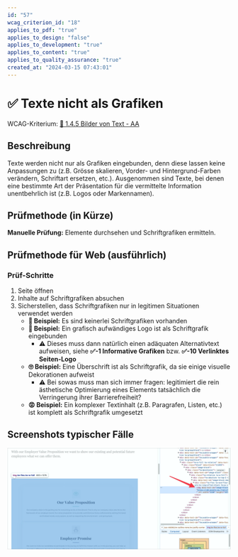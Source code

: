 ```yaml
---
id: "57"
wcag_criterion_id: "18"
applies_to_pdf: "true"
applies_to_design: "false"
applies_to_development: "true"
applies_to_content: "true"
applies_to_quality_assurance: "true"
created_at: "2024-03-15 07:43:01"
---
```


# ✅ Texte nicht als Grafiken

WCAG-Kriterium: [📜 1.4.5 Bilder von Text - AA](..)

## Beschreibung

Texte werden nicht nur als Grafiken eingebunden, denn diese lassen keine Anpassungen zu (z.B. Grösse skalieren, Vorder- und Hintergrund-Farben verändern, Schriftart ersetzen, etc.). Ausgenommen sind Texte, bei denen eine bestimmte Art der Präsentation für die vermittelte Information unentbehrlich ist (z.B. Logos oder Markennamen).

## Prüfmethode (in Kürze)

**Manuelle Prüfung:** Elemente durchsehen und Schriftgrafiken ermitteln.

## Prüfmethode für Web (ausführlich)

### Prüf-Schritte

1. Seite öffnen
1. Inhalte auf Schriftgrafiken absuchen
1. Sicherstellen, dass Schriftgrafiken nur in legitimen Situationen verwendet werden
    - **🙂 Beispiel:** Es sind keinerlei Schriftgrafiken vorhanden
    - **🙂 Beispiel:** Ein grafisch aufwändiges Logo ist als Schriftgrafik eingebunden
        - ⚠️ Dieses muss dann natürlich einen adäquaten Alternativtext aufweisen, siehe **✅-1 Informative Grafiken** bzw. **✅-10 Verlinktes Seiten-Logo**
    - **🙄 Beispiel:** Eine Überschrift ist als Schriftgrafik, da sie einige visuelle Dekorationen aufweist
        - ⚠️ Bei sowas muss man sich immer fragen: legitimiert die rein ästhetische Optimierung eines Elements tatsächlich die Verringerung ihrer Barrierefreiheit?
    - **😡 Beispiel:** Ein komplexer Textinhalt (z.B. Paragrafen, Listen, etc.) ist komplett als Schriftgrafik umgesetzt

## Screenshots typischer Fälle

![Ein komplexer Text nur als Bild umgesetzt](images/ein-komplexer-text-nur-als-bild-umgesetzt.png)